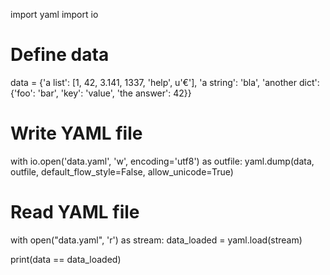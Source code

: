 import yaml
import io

# Define data
data = {'a list': [1, 42, 3.141, 1337, 'help', u'€'],
        'a string': 'bla',
        'another dict': {'foo': 'bar',
                         'key': 'value',
                         'the answer': 42}}

# Write YAML file
with io.open('data.yaml', 'w', encoding='utf8') as outfile:
    yaml.dump(data, outfile, default_flow_style=False, allow_unicode=True)

# Read YAML file
with open("data.yaml", 'r') as stream:
    data_loaded = yaml.load(stream)

print(data == data_loaded)